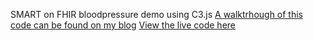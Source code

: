  SMART on FHIR bloodpressure demo using C3.js
<a href="http://www.rajvansia.com/bp-smart-fhir.html" target="_blank"> A walktrhough of this code can be found on my blog</a>
<a href="http://www.rajvansia.com/bp-fhir-demo.html" target="_blank"> View the live code here</a>


